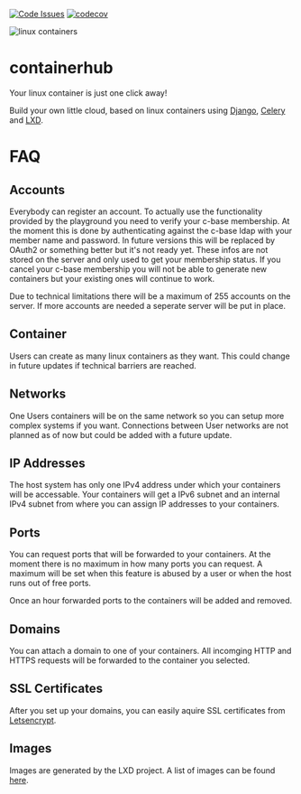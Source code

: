 [![Code Issues](https://www.quantifiedcode.com/api/v1/project/886b33fdf8ed460f98ba358c71beb7a4/badge.svg)](https://www.quantifiedcode.com/app/project/886b33fdf8ed460f98ba358c71beb7a4)
[![codecov](https://codecov.io/gh/XenGi/containerhub/branch/master/graph/badge.svg)](https://codecov.io/gh/XenGi/containerhub)


![linux containers][logo]

containerhub
============

Your linux container is just one click away!

Build your own little cloud, based on linux containers using [Django][django], [Celery][celery] and [LXD][lxd].


FAQ
===

Accounts
--------

Everybody can register an account. To actually use the functionality provided by the playground you need to
verify your c-base membership. At the moment this is done by authenticating against the c-base ldap with your member
name and password. In future versions this will be replaced by OAuth2 or something better but it's not ready yet.
These infos are not stored on the server and only used to get your membership status.
If you cancel your c-base membership you will not be able to generate new containers but your existing ones will
continue to work.

Due to technical limitations there will be a maximum of 255 accounts on the server. If more accounts are needed a seperate server will be put in place.

Container
---------

Users can create as many linux containers as they want. This could change in future updates if technical barriers are reached.

Networks
--------

One Users containers will be on the same network so you can setup more complex systems if you want. Connections between User networks are not planned as of now but could be added with a future update.

IP Addresses
------------

The host system has only one IPv4 address under which your containers will be accessable. Your containers will get a
IPv6 subnet and an internal IPv4 subnet from where you can assign IP addresses to your containers.

Ports
-----

You can request ports that will be forwarded to your containers. At the moment there is no maximum in how many ports you
can request. A maximum will be set when this feature is abused by a user or when the host runs out of free ports.

Once an hour forwarded ports to the containers will be added and removed.

Domains
-------

You can attach a domain to one of your containers. All incomging HTTP and HTTPS requests will be forwarded to the container you
selected.

SSL Certificates
----------------

After you set up your domains, you can easily aquire SSL certificates from [Letsencrypt][letsencrypt].

Images
------

Images are generated by the LXD project. A list of images can be found [here][lxd_images].


[logo]: https://github.com/XenGi/containerhub/raw/master/containers.png
[django]: https://www.djangoproject.com/
[celery]: http://www.celeryproject.org/
[lxd]: https://linuxcontainers.org/lxd/
[lxd_images]: https://images.linuxcontainers.org/
[letsencrypt]: https://letsencrypt.org/
